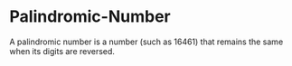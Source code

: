 # Palindromic-Number
A palindromic number is a number (such as 16461) that remains the same when its digits are reversed.
